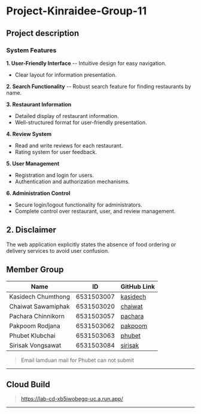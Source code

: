 # Project-Kinraidee-Group-11

## Project description

### System Features

**1. User-Friendly Interface** 
-- Intuitive design for easy navigation.
- Clear layout for information presentation.

**2. Search Functionality**
-- Robust search feature for finding restaurants by name.

**3. Restaurant Information**
- Detailed display of restaurant information.
- Well-structured format for user-friendly presentation.

**4. Review System**
- Read and write reviews for each restaurant.
- Rating system for user feedback.

**5. User Management** 
- Registration and login for users.
- Authentication and authorization mechanisms.

**6. Administration Control**
- Secure login/logout functionality for administrators.
- Complete control over restaurant, user, and review management.

## 2. Disclaimer
The web application explicitly states the absence of food ordering or delivery services to avoid user confusion.





## Member Group


| Name                   | ID             | GitHub Link                                     |
| ---------------------- | -------------  | ----------------------------------------------- |
| Kasidech Chumthong     | 6531503007     | [kasidech](https://github.com/Kasidech-Chumthong)        |
| Chaiwat Sawamiphak     | 6531503020     | [chaiwat](https://github.com/6531503020Chaiwat)          |
| Pachara Chinnikorn     | 6531503057     | [pachara](https://github.com/pachara-jinnikorn)          |
| Pakpoom Rodjana        | 6531503062     | [pakpoom](https://github.com/Pakpoom-Rodjana)          |
| Phubet Klubchai        | 6531503063     | [phubet](https://github.com/Tehzudteen)            |
| Sirisak Vongsawat      | 6531503084     | [sirisak](https://github.com/SirisakVongsawat)          |
 

> Email lamduan mail for Phubet can not submit 

-------------------------------------------------------------------
## Cloud Build
>https://lab-cd-xb5iwobegq-uc.a.run.app/
-------------------------------------------------------------------------------
